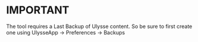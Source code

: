 IMPORTANT
=========

The tool requires a Last Backup of Ulysse content. So be sure to first create one using UlysseApp -> Preferences -> Backups


